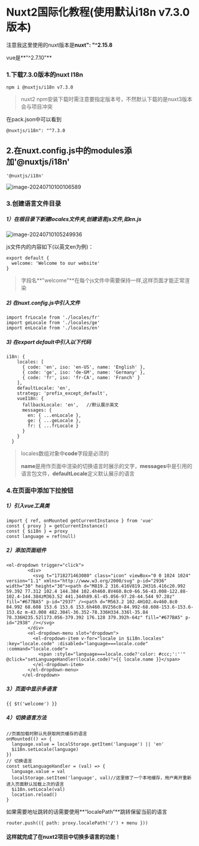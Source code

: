 # Nuxt2国际化教程(使用默认i18n v7.3.0版本)

注意我这里使用的nuxt版本是**nuxt": "^2.15.8**

vue是**"^2.7.10"**

### 1.下载7.3.0版本的nuxt I18n

``` 
npm i @nuxtjs/i18n v7.3.0
```
> nuxt2 npm安装下载时需注意要指定版本号，不然默认下载的是nuxt3版本会与项目冲突

在pack.json中可以看到

```
@nuxtjs/i18n": "^7.3.0
```

## 2.在nuxt.config.js中的modules添加'@nuxtjs/i18n'  

```
'@nuxtjs/i18n'
```

![image-20240710100106589](https://raw.githubusercontent.com/Pancakekkk/PicGoHouse/master/image-20240710100106589.png?token=A6XRFMAAWSE5OHUXORXCLL3GTXZ4K)

### 3.创建语言文件目录

##### 1）在根目录下新建locales文件夹,创建语言js文件,如en.js

![image-20240710105249936](https://raw.githubusercontent.com/Pancakekkk/PicGoHouse/master/image-20240710105249936.png?token=A6XRFMAB7P3JTLOY52YH6X3GTXZ4M)

js文件内的内容如下(以英文en为例)：

```
export default {
  welcome: 'Welcome to our website'
}
```

> 字段名**"welcome"**在每个js文件中需要保持一样,这样页面才能正常渲染

##### 2) 在nuxt.config.js中引入文件

```import frLocale from './locales/fr'
import frLocale from './locales/fr'
import geLocale from './locales/ge'
import enLocale from './locales/en'
```

##### 3) 在export default中引入以下代码

```
i18n: {
    locales: [
      { code: 'en', iso: 'en-US', name: 'English' },
      { code: 'ge', iso: 'de-GM', name: 'Germany' },
      { code: 'fr', iso: 'fr-CA', name: 'Franch' }
    ],
    defaultLocale: 'en',
    strategy: 'prefix_except_default',
    vueI18n: {
      fallbackLocale: 'en',   //默认展示英文
      messages: {
        en: { ...enLocale },
        ge: { ...geLocale },
        fr: { ...frLocale }
      }
    }
  }
```

> locales数组对象中**code**字段是必须的
>
> **name**是用作页面中渲染的切换语言时展示的文字，**messages**中是引用的语言包文件，**defaultLocale**定义默认展示的语言

### 4.在页面中添加下拉按钮

##### 1）引入vue工具类

```
import { ref, onMounted getCurrentInstance } from 'vue'
const { proxy } = getCurrentInstance()
const { $i18n } = proxy
const language = ref(null)
```

##### 2）添加页面组件

```
<el-dropdown trigger="click">
        <div>
          <svg t="1718271463080" class="icon" viewBox="0 0 1024 1024" version="1.1" xmlns="http://www.w3.org/2000/svg" p-id="2936" width="30" height="30"><path d="M819.2 316.416V819.2H316.416c20.992 59.392 77.312 102.4 144.384 102.4h460.8V460.8c0-66.56-43.008-122.88-102.4-144.384zM363.52 441.344h89.6l-45.056-97.28-44.544 97.28z" fill="#677BA5" p-id="2937" /><path d="M563.2 102.4H102.4v460.8c0 84.992 68.608 153.6 153.6 153.6h460.8V256c0-84.992-68.608-153.6-153.6-153.6z m-43.008 482.304l-36.352-78.336H334.336l-35.84 78.336H235.52l173.056-379.392 176.128 379.392h-64z" fill="#677BA5" p-id="2938" /></svg>
        </div>
        <el-dropdown-menu slot="dropdown">
          <el-dropdown-item v-for="locale in $i18n.locales" :key="locale.code" :disabled="language===locale.code" :command="locale.code">
            <span :style="language===locale.code?'color: #ccc;':''" @click="setLanguageHandler(locale.code)">{{ locale.name }}</span>
          </el-dropdown-item>
        </el-dropdown-menu>
      </el-dropdown>
```

##### 3）页面中显示多语言

```
{{ $t('welcome') }}
```

##### 4）切换语言方法

```
//页面加载时默认先获取网页缓存的语言
onMounted(() => {
  language.value = localStorage.getItem('language') || 'en'
  $i18n.setLocale(language)
})
// 切换语言
const setLanguageHandler = (val) => {
  language.value = val
  localStorage.setItem('language', val)//这里做了一个本地缓存，用户离开重新进入页面默认加载上次的语言
  $i18n.setLocale(val)
  location.reload()
}
```

如果需要地址跳转的话需要使用**“localePath“**跳转保留当前的语言

```
router.push(({ path: proxy.localePath('/') + menu }))
```

#### 这样就完成了在nuxt2项目中切换多语言的功能！


